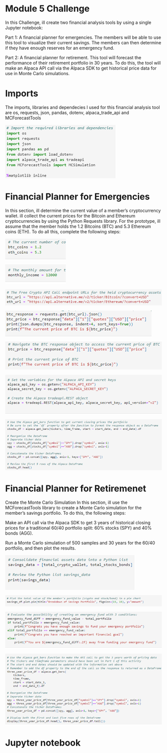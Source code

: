 # Module 5 Challenge

In this Challenge, ill create two financial analysis tools by using a single Jupyter notebook:

Part 1: A financial planner for emergencies. The members will be able to use this tool to visualize their current savings. The members can then determine if they have enough reserves for an emergency fund.

Part 2: A financial planner for retirement. This tool will forecast the performance of their retirement portfolio in 30 years. To do this, the tool will make an Alpaca API call via the Alpaca SDK to get historical price data for use in Monte Carlo simulations.


# Imports

The imports, libraries and dependecies I used for this financial analysis tool are  os, requests, json, pandas, dotenv, alpaca_trade_api and 
MCForecastTools


![alt text](https://github.com/reiccv/Module_5_Challenge/blob/main/Images/imports_mod5.PNG)


# Financial Planner for Emergencies

In this section, ill determine the current value of a member’s cryptocurrency wallet. ill collect the current prices for the Bitcoin and Ethereum cryptocurrencies by using the Python Requests library. For the prototype, ill assume that the member holds the 1.2 Bitcoins (BTC) and 5.3 Ethereum coins (ETH). To do all this, complete the following steps:

![alt text](https://github.com/reiccv/Module_5_Challenge/blob/main/Images/part1_1.PNG)

![alt text](https://github.com/reiccv/Module_5_Challenge/blob/main/Images/part1_2.PNG)

![alt text](https://github.com/reiccv/Module_5_Challenge/blob/main/Images/part1_3.PNG)

![alt text](https://github.com/reiccv/Module_5_Challenge/blob/main/Images/part1_4.PNG)

![alt text](https://github.com/reiccv/Module_5_Challenge/blob/main/Images/part1_5.PNG)

![alt text](https://github.com/reiccv/Module_5_Challenge/blob/main/Images/part1_6.PNG)

![alt text](https://github.com/reiccv/Module_5_Challenge/blob/main/Images/part1_7.PNG)

# Financial Planner for Retiremenet

Create the Monte Carlo Simulation
In this section, ill use the MCForecastTools library to create a Monte Carlo simulation for the member’s savings portfolio. To do this, the following steps:

Make an API call via the Alpaca SDK to get 3 years of historical closing prices for a traditional 60/40 portfolio split: 60% stocks (SPY) and 40% bonds (AGG).

Run a Monte Carlo simulation of 500 samples and 30 years for the 60/40 portfolio, and then plot the results.


![alt text](https://github.com/reiccv/Module_5_Challenge/blob/main/Images/part2_1.PNG)

![alt text](https://github.com/reiccv/Module_5_Challenge/blob/main/Images/part2_2.PNG)

![alt text](https://github.com/reiccv/Module_5_Challenge/blob/main/Images/part2_3.PNG)

![alt text](https://github.com/reiccv/Module_5_Challenge/blob/main/Images/part2_4.PNG)

# Jupyter notebook 